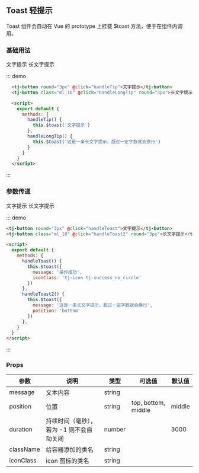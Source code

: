 ## Toast 轻提示
Toast 组件会自动在 Vue 的 prototype 上挂载 $toast 方法，便于在组件内调用。

### 基础用法
<div class="demo-block">
  <tj-button round="3px" @click="handleTip">文字提示</tj-button>
  <tj-button class="ml_10" @click="handleLongTip" round="3px">长文字提示</tj-button>

  <script>
    export default {
      methods: {
        handleTip() {
          this.$toast('文字提示')
        },
        handleLongTip() {
          this.$toast('这是一条长文字提示，超过一定字数就会换行')
        },
        handleToast() {
          this.$toast({
            message: '操作成功',
            iconClass: 'tj-icon tj-success_no_circle'
          })
        },
        handleToast2() {
          this.$toast({
            message: '这是一条长文字提示，超过一定字数就会换行',
            position: 'bottom'
          })
        },
      }
    }
  </script>
</div>

::: demo
```html
  <tj-button round="3px" @click="handleTip">文字提示</tj-button>
  <tj-button class="ml_10" @click="handleLongTip" round="3px">长文字提示</tj-button>

  <script>
    export default {
      methods: {
        handleTip() {
          this.$toast('文字提示')
        },
        handleLongTip() {
          this.$toast('这是一条长文字提示，超过一定字数就会换行')
        }
      }
    }
  </script>
```
:::

### 参数传递
<div class="demo-block">
  <tj-button round="3px" @click="handleToast">文字提示</tj-button>
  <tj-button class="ml_10" @click="handleToast2" round="3px">长文字提示</tj-button>
</div>

::: demo
```html
<tj-button round="3px" @click="handleToast">文字提示</tj-button>
<tj-button class="ml_10" @click="handleToast2" round="3px">长文字提示</tj-button>

<script>
  export default {
    methods: {
      handleToast() {
        this.$toast({
          message: '操作成功',
          iconClass: 'tj-icon tj-success_no_circle'
        })
      },
      handleToast2() {
        this.$toast({
          message: '这是一条长文字提示，超过一定字数就会换行',
          position: 'bottom'
        })
      },
    }
  }
</script>
```
:::

### Props
<div class="demo-block table-wrap">

| 参数 | 说明 | 类型 | 可选值 | 默认值 |
| ----- | ----- | ----- | -----  | ----- |
| message | 文本内容 | string | | |
| position | 位置 | string | top, bottom, middle | middle |
| duration | 持续时间（毫秒），若为 -1 则不会自动关闭 | number | | 3000 |
| className | 给容器添加的类名 | string | | |
| iconClass | icon 图标的类名	 | string | | |

</div>